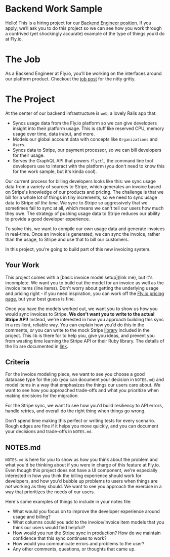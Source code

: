 # Backend Work Sample

Hello! This is a hiring project for our [Backend Engineer position](TODO).
If you apply, we’ll ask you to do this project so we can see how you work through a contrived (yet shockingly accurate) example of the type of things you’d do at Fly.io.

# The Job

As a Backend Engineer at Fly.io, you’ll be working on the interfaces around our platform product. Checkout the [job post](TODO) for the nitty gritty.

# The Project

At the center of our backend infrastructure is `web`, a lovely Rails app that:

* Syncs usage data from the Fly.io platform so we can give developers insight into their platform usage. This is stuff like reserved CPU, memory usage over time, data in/out, and more.
* Models our global account data with concepts like `Organizations` and `Users`.
* Syncs data to Stripe, our payment processor, so we can bill developers for their usage.
* Serves the GraphQL API that powers `flyctl`, the command line tool developers use to interact with the platform (you don't need to know this for the work sample, but it's kinda cool).

Our current process for billing developers looks like this: we sync usage data from a variety of sources to Stripe, which generates an invoice based on Stripe's knowledge of our products and pricing. The challenge is that we bill for a whole lot of things in tiny increments, so we need to sync usage data to Stripe _all the time_. We sync to Stripe so aggressively that we sometimes fail to sync at all, which means we can't tell our users how much they owe. The strategy of pushing usage data to Stripe reduces our ability to provide a good developer experience.

To solve this, we want to compile our own usage data and generate invoices in real-time. Once an invoice is generated, we can sync the invoice, rather than the usage, to Stripe and use that to bill our customers.

In this project, you're going to build part of this new invoicing system.

## Your Work

This project comes with a [basic invoice model setup](link me), but it's incomplete. We want you to build out the model for an invoice as well as the invoice items (line items). Don't worry about getting the underlying usage and pricing right - if you need inspiration, you can work off the [Fly.io pricing page](https://fly.io/docs/about/pricing/), but your best guess is fine.

Once you have the models worked out, we want you to show us how you would sync invoices to Stripe. **We don't want you to write to the actual Stripe API!** Instead, we're interested in how you approach building this sync in a resilient, reliable way. You can explain how you'd do this in the comments, _or_ you can write to the mock Stripe [library](TODO) included in the project. This lib is there for to help you, give you ideas, and prevent you from wasting time learning the Stripe API or their Ruby library. The details of the lib are documented in [link](TODO). 

## Criteria

For the invoice modeling piece, we want to see you choose a good database type for the job (you can document your decision in `NOTES.md`) and model items in a way that emphasizes the things our users care about. We want to see how you approached trade-offs and what you prioritize when making decisions for the migration.

For the Stripe sync, we want to see how you'd build resiliency to API errors, handle retries, and overall do the right thing when things go wrong.

Don’t spend time making this perfect or writing tests for every scenario. Rough edges are fine if it helps you move quickly, and you can document your decisions and trade-offs in `NOTES.md`.

## NOTES.md

`NOTES.md` is here for _you_ to show us how you think about the problem and what you'd be thinking about if you were in charge of this feature at Fly.io. Even though this project does not have a UI component, we're especially interested in how you think the billing experience should work for developers, and how you'd bubble up problems to users when things are _not_ working as they should. We want to see you approach the exercise in a way that prioritizes the needs of our users.

Here's some examples of things to include in your notes file:

* What would you focus on to improve the developer experience around usage and billing? 
* What columns could you add to the invoice/invoice item models that you think our users would find helpful?
* How would you run the Stripe sync in production? How do we maintain confidence that this sync continues to work?
* How would you communicate errors and problems to the user?
* Any other comments, questions, or thoughts that came up.
